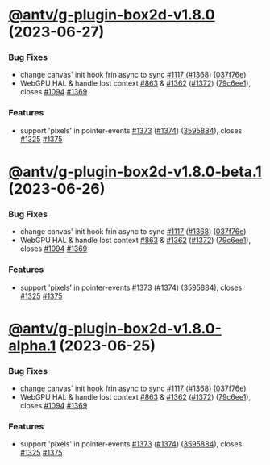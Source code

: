 # [@antv/g-plugin-box2d-v1.8.0](https://github.com/antvis/g/compare/@antv/g-plugin-box2d@1.7.51...@antv/g-plugin-box2d@1.8.0) (2023-06-27)

### Bug Fixes

-   change canvas' init hook frin async to sync [#1117](https://github.com/antvis/g/issues/1117) ([#1368](https://github.com/antvis/g/issues/1368)) ([037f76e](https://github.com/antvis/g/commit/037f76e73dfcd47843fcda2e2151139c65ac2934))
-   WebGPU HAL & handle lost context [#863](https://github.com/antvis/g/issues/863) & [#1362](https://github.com/antvis/g/issues/1362) ([#1372](https://github.com/antvis/g/issues/1372)) ([79c6ee1](https://github.com/antvis/g/commit/79c6ee15f47daa858ffe08bf0003fda39dc7947a)), closes [#1094](https://github.com/antvis/g/issues/1094) [#1369](https://github.com/antvis/g/issues/1369)

### Features

-   support 'pixels' in pointer-events [#1373](https://github.com/antvis/g/issues/1373) ([#1374](https://github.com/antvis/g/issues/1374)) ([3595884](https://github.com/antvis/g/commit/35958840b44ee58a157f90043530b3fc34686c18)), closes [#1325](https://github.com/antvis/g/issues/1325) [#1375](https://github.com/antvis/g/issues/1375)

# [@antv/g-plugin-box2d-v1.8.0-beta.1](https://github.com/antvis/g/compare/@antv/g-plugin-box2d@1.7.51...@antv/g-plugin-box2d@1.8.0-beta.1) (2023-06-26)

### Bug Fixes

-   change canvas' init hook frin async to sync [#1117](https://github.com/antvis/g/issues/1117) ([#1368](https://github.com/antvis/g/issues/1368)) ([037f76e](https://github.com/antvis/g/commit/037f76e73dfcd47843fcda2e2151139c65ac2934))
-   WebGPU HAL & handle lost context [#863](https://github.com/antvis/g/issues/863) & [#1362](https://github.com/antvis/g/issues/1362) ([#1372](https://github.com/antvis/g/issues/1372)) ([79c6ee1](https://github.com/antvis/g/commit/79c6ee15f47daa858ffe08bf0003fda39dc7947a)), closes [#1094](https://github.com/antvis/g/issues/1094) [#1369](https://github.com/antvis/g/issues/1369)

### Features

-   support 'pixels' in pointer-events [#1373](https://github.com/antvis/g/issues/1373) ([#1374](https://github.com/antvis/g/issues/1374)) ([3595884](https://github.com/antvis/g/commit/35958840b44ee58a157f90043530b3fc34686c18)), closes [#1325](https://github.com/antvis/g/issues/1325) [#1375](https://github.com/antvis/g/issues/1375)

# [@antv/g-plugin-box2d-v1.8.0-alpha.1](https://github.com/antvis/g/compare/@antv/g-plugin-box2d@1.7.51...@antv/g-plugin-box2d@1.8.0-alpha.1) (2023-06-25)

### Bug Fixes

-   change canvas' init hook frin async to sync [#1117](https://github.com/antvis/g/issues/1117) ([#1368](https://github.com/antvis/g/issues/1368)) ([037f76e](https://github.com/antvis/g/commit/037f76e73dfcd47843fcda2e2151139c65ac2934))
-   WebGPU HAL & handle lost context [#863](https://github.com/antvis/g/issues/863) & [#1362](https://github.com/antvis/g/issues/1362) ([#1372](https://github.com/antvis/g/issues/1372)) ([79c6ee1](https://github.com/antvis/g/commit/79c6ee15f47daa858ffe08bf0003fda39dc7947a)), closes [#1094](https://github.com/antvis/g/issues/1094) [#1369](https://github.com/antvis/g/issues/1369)

### Features

-   support 'pixels' in pointer-events [#1373](https://github.com/antvis/g/issues/1373) ([#1374](https://github.com/antvis/g/issues/1374)) ([3595884](https://github.com/antvis/g/commit/35958840b44ee58a157f90043530b3fc34686c18)), closes [#1325](https://github.com/antvis/g/issues/1325) [#1375](https://github.com/antvis/g/issues/1375)
